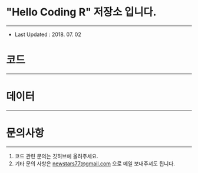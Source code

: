 # "Hello Coding R" 저장소 입니다.
---
- Last Updated : 2018. 07. 02

# 코드
---

# 데이터
---

  
# 문의사항
---
1. 코드 관련 문의는 깃허브에 올려주세요.
2. 기타 문의 사항은
newstars77@gmail.com 으로 메일 보내주셔도 됩니다.
  
  

